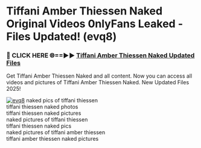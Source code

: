 # Tiffani Amber Thiessen Naked Original Videos 0nlyFans Leaked - Files Updated! (evq8)

<h3>🔴 CLICK HERE 🌐==►► <a href="https://tinyurl.com/up5wt9bj" rel="nofollow">Tiffani Amber Thiessen Naked Updated Files</a></h3>

Get Tiffani Amber Thiessen Naked and all content. Now you can access all videos and pictures of Tiffani Amber Thiessen Naked. New Updated Files 2025!

[![evq8](https://i.imgur.com/ABiUzMV.gif)](https://tinyurl.com/up5wt9bj)
naked pics of tiffani thiessen<br>
tiffani thiessen naked photos<br>
tiffani thiessen naked pictures<br>
naked pictures of tiffani thiessen<br>
tiffani thiessen naked pics<br>
naked pictures of tiffani amber thiessen<br>
tiffani amber thiessen naked pictures